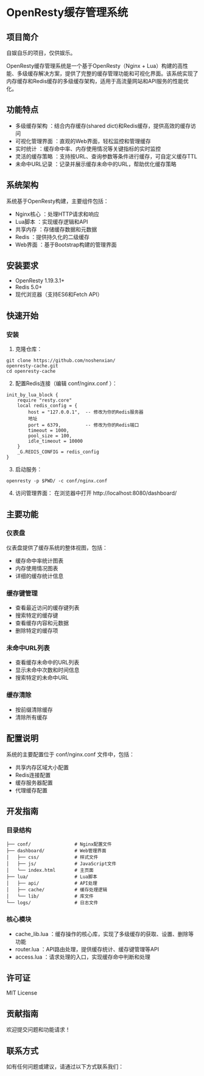 # OpenResty缓存管理系统
## 项目简介
自娱自乐的项目，仅供娱乐。

OpenResty缓存管理系统是一个基于OpenResty（Nginx + Lua）构建的高性能、多级缓存解决方案，提供了完整的缓存管理功能和可视化界面。该系统实现了内存缓存和Redis缓存的多级缓存架构，适用于高流量网站和API服务的性能优化。

## 功能特点
- 多级缓存架构 ：结合内存缓存(shared dict)和Redis缓存，提供高效的缓存访问
- 可视化管理界面 ：直观的Web界面，轻松监控和管理缓存
- 实时统计 ：缓存命中率、内存使用情况等关键指标的实时监控
- 灵活的缓存策略 ：支持按URL、查询参数等条件进行缓存，可自定义缓存TTL
- 未命中URL记录 ：记录并展示缓存未命中的URL，帮助优化缓存策略
## 系统架构
系统基于OpenResty构建，主要组件包括：

- Nginx核心 ：处理HTTP请求和响应
- Lua脚本 ：实现缓存逻辑和API
- 共享内存 ：存储缓存数据和元数据
- Redis ：提供持久化的二级缓存
- Web界面 ：基于Bootstrap构建的管理界面
## 安装要求
- OpenResty 1.19.3.1+
- Redis 5.0+
- 现代浏览器（支持ES6和Fetch API）
## 快速开始
### 安装
1. 克隆仓库：
```
git clone https://github.com/noshenxian/
openresty-cache.git
cd openresty-cache
```
2. 配置Redis连接（编辑 conf/nginx.conf ）：
```
init_by_lua_block {
    require "resty.core"
    local redis_config = {
        host = "127.0.0.1",  -- 修改为你的Redis服务器
        地址
        port = 6379,         -- 修改为你的Redis端口
        timeout = 1000,
        pool_size = 100,
        idle_timeout = 10000
    }
    _G.REDIS_CONFIG = redis_config
}
```
3. 启动服务：
```
openresty -p $PWD/ -c conf/nginx.conf
```
4. 访问管理界面：
在浏览器中打开 http://localhost:8080/dashboard/

## 主要功能
### 仪表盘
仪表盘提供了缓存系统的整体视图，包括：

- 缓存命中率统计图表
- 内存使用情况图表
- 详细的缓存统计信息
### 缓存键管理
- 查看最近访问的缓存键列表
- 搜索特定的缓存键
- 查看缓存内容和元数据
- 删除特定的缓存项
### 未命中URL列表
- 查看缓存未命中的URL列表
- 显示未命中次数和时间信息
- 搜索特定的未命中URL
### 缓存清除
- 按前缀清除缓存
- 清除所有缓存
## 配置说明
系统的主要配置位于 conf/nginx.conf 文件中，包括：

- 共享内存区域大小配置
- Redis连接配置
- 缓存服务器配置
- 代理缓存配置
## 开发指南
### 目录结构
```
├── conf/                # Nginx配置文件
├── dashboard/           # Web管理界面
│   ├── css/             # 样式文件
│   ├── js/              # JavaScript文件
│   └── index.html       # 主页面
├── lua/                 # Lua脚本
│   ├── api/             # API处理
│   ├── cache/           # 缓存处理逻辑
│   └── lib/             # 库文件
└── logs/                # 日志文件
```
### 核心模块
- cache_lib.lua ：缓存操作的核心库，实现了多级缓存的获取、设置、删除等功能
- router.lua ：API路由处理，提供缓存统计、缓存键管理等API
- access.lua ：请求处理的入口，实现缓存命中判断和处理
## 许可证
MIT License

## 贡献指南
欢迎提交问题和功能请求！

## 联系方式
如有任何问题或建议，请通过以下方式联系我们：
